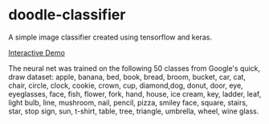 # doodle-classifier
A simple image classifier created using tensorflow and keras.

[Interactive Demo](https://raymond-van.github.io/doodle-classifier/)

The neural net was trained on the following 50 classes from Google's quick, draw dataset: 
apple, banana, bed, book, bread, broom, bucket, car, cat, chair, circle, clock, cookie, crown, cup, diamond,dog, donut, door, eye, eyeglasses, face, fish, flower, fork, hand, house, ice cream, key, ladder, leaf, light bulb, line, mushroom, nail, pencil, pizza, smiley face, square, stairs, star, stop sign, sun, t-shirt, table, tree, triangle, umbrella, wheel, wine glass.